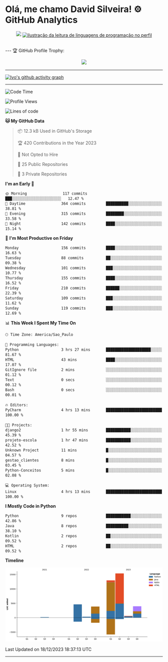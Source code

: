 
# Olá, me chamo David Silveira! ⚙️ GitHub Analytics

<div width="100%" align="center">
  <img  src="http://github-profile-summary-cards.vercel.app/api/cards/profile-details?username=DavidSilveira80&theme=transparent"/>
  <a href="https://github.com/Gurupreet" title="ilustração do mapeamento de linguagens">
  <img align="center" src="https://github-readme-stats.vercel.app/api/top-langs/?username=DavidSilveira80&theme=dracula&hide_langs_below=1" alt="ilustração da leitura de linguagens de programação no perfil"/>
</a>
</div>


<br />

--- 🏆 GitHub Profile Trophy:

<p align="center">
  <a
    href="https://github.com/ryo-ma/github-profile-trophy"
    title="repositório de troféus"
  >
    <img
      width="800"
      src="https://github-profile-trophy.vercel.app/?username=DavidSilveira80&column=8&theme=darkhub&no-frame=true&no-bg=true"
    />
  </a>
</p>

---
[![Ivo's github activity graph](https://github-readme-activity-graph.vercel.app/graph?username=DavidSilveira80&bg_color=0d1117&color=708090&line=139ae1&point=ffffff&area=true&hide_border=true)](https://github.com/ip681/)

---
<!--START_SECTION:waka-->
![Code Time](http://img.shields.io/badge/Code%20Time-107%20hrs%2039%20mins-blue)

![Profile Views](http://img.shields.io/badge/Profile%20Views-13-blue)

![Lines of code](https://img.shields.io/badge/From%20Hello%20World%20I%27ve%20Written-41.6%20thousand%20lines%20of%20code-blue)

**🐱 My GitHub Data** 

> 📦 12.3 kB Used in GitHub's Storage 
 > 
> 🏆 420 Contributions in the Year 2023
 > 
> 🚫 Not Opted to Hire
 > 
> 📜 25 Public Repositories 
 > 
> 🔑 3 Private Repositories 
 > 
**I'm an Early 🐤** 

```text
🌞 Morning                117 commits         ███░░░░░░░░░░░░░░░░░░░░░░   12.47 % 
🌆 Daytime                364 commits         ██████████░░░░░░░░░░░░░░░   38.81 % 
🌃 Evening                315 commits         ████████░░░░░░░░░░░░░░░░░   33.58 % 
🌙 Night                  142 commits         ████░░░░░░░░░░░░░░░░░░░░░   15.14 % 
```
📅 **I'm Most Productive on Friday** 

```text
Monday                   156 commits         ████░░░░░░░░░░░░░░░░░░░░░   16.63 % 
Tuesday                  88 commits          ██░░░░░░░░░░░░░░░░░░░░░░░   09.38 % 
Wednesday                101 commits         ███░░░░░░░░░░░░░░░░░░░░░░   10.77 % 
Thursday                 155 commits         ████░░░░░░░░░░░░░░░░░░░░░   16.52 % 
Friday                   210 commits         ██████░░░░░░░░░░░░░░░░░░░   22.39 % 
Saturday                 109 commits         ███░░░░░░░░░░░░░░░░░░░░░░   11.62 % 
Sunday                   119 commits         ███░░░░░░░░░░░░░░░░░░░░░░   12.69 % 
```


📊 **This Week I Spent My Time On** 

```text
🕑︎ Time Zone: America/Sao_Paulo

💬 Programming Languages: 
Python                   3 hrs 27 mins       ████████████████████░░░░░   81.67 % 
HTML                     43 mins             ████░░░░░░░░░░░░░░░░░░░░░   17.07 % 
GitIgnore file           2 mins              ░░░░░░░░░░░░░░░░░░░░░░░░░   01.12 % 
Text                     0 secs              ░░░░░░░░░░░░░░░░░░░░░░░░░   00.12 % 
Bash                     0 secs              ░░░░░░░░░░░░░░░░░░░░░░░░░   00.01 % 

🔥 Editors: 
PyCharm                  4 hrs 13 mins       █████████████████████████   100.00 % 

🐱‍💻 Projects: 
django2                  1 hr 55 mins        ███████████░░░░░░░░░░░░░░   45.39 % 
projeto-escola           1 hr 47 mins        ███████████░░░░░░░░░░░░░░   42.52 % 
Unknown Project          11 mins             █░░░░░░░░░░░░░░░░░░░░░░░░   04.57 % 
gestao_clientes          8 mins              █░░░░░░░░░░░░░░░░░░░░░░░░   03.45 % 
Python-Conceitos         5 mins              █░░░░░░░░░░░░░░░░░░░░░░░░   02.08 % 

💻 Operating System: 
Linux                    4 hrs 13 mins       █████████████████████████   100.00 % 
```

**I Mostly Code in Python** 

```text
Python                   9 repos             ███████████░░░░░░░░░░░░░░   42.86 % 
Java                     8 repos             ██████████░░░░░░░░░░░░░░░   38.10 % 
Kotlin                   2 repos             ██░░░░░░░░░░░░░░░░░░░░░░░   09.52 % 
HTML                     2 repos             ██░░░░░░░░░░░░░░░░░░░░░░░   09.52 % 
```



**Timeline**

![Lines of Code chart](https://raw.githubusercontent.com/DavidSilveira80/DavidSilveira80/master/assets/bar_graph.png)


 Last Updated on 18/12/2023 18:37:13 UTC
<!--END_SECTION:waka-->

---



